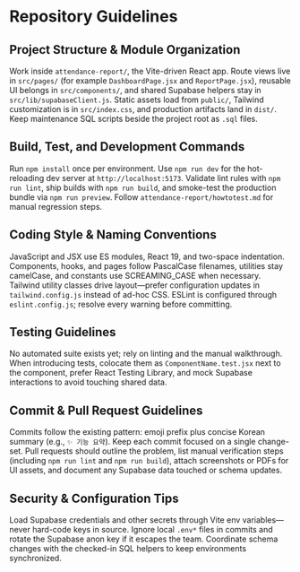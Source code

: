 # Repository Guidelines

## Project Structure & Module Organization
Work inside `attendance-report/`, the Vite-driven React app. Route views live in `src/pages/` (for example `DashboardPage.jsx` and `ReportPage.jsx`), reusable UI belongs in `src/components/`, and shared Supabase helpers stay in `src/lib/supabaseClient.js`. Static assets load from `public/`, Tailwind customization is in `src/index.css`, and production artifacts land in `dist/`. Keep maintenance SQL scripts beside the project root as `.sql` files.

## Build, Test, and Development Commands
Run `npm install` once per environment. Use `npm run dev` for the hot-reloading dev server at `http://localhost:5173`. Validate lint rules with `npm run lint`, ship builds with `npm run build`, and smoke-test the production bundle via `npm run preview`. Follow `attendance-report/howtotest.md` for manual regression steps.

## Coding Style & Naming Conventions
JavaScript and JSX use ES modules, React 19, and two-space indentation. Components, hooks, and pages follow PascalCase filenames, utilities stay camelCase, and constants use SCREAMING_CASE when necessary. Tailwind utility classes drive layout—prefer configuration updates in `tailwind.config.js` instead of ad-hoc CSS. ESLint is configured through `eslint.config.js`; resolve every warning before committing.

## Testing Guidelines
No automated suite exists yet; rely on linting and the manual walkthrough. When introducing tests, colocate them as `ComponentName.test.jsx` next to the component, prefer React Testing Library, and mock Supabase interactions to avoid touching shared data.

## Commit & Pull Request Guidelines
Commits follow the existing pattern: emoji prefix plus concise Korean summary (e.g., `✨ 기능 요약`). Keep each commit focused on a single change-set. Pull requests should outline the problem, list manual verification steps (including `npm run lint` and `npm run build`), attach screenshots or PDFs for UI assets, and document any Supabase data touched or schema updates.

## Security & Configuration Tips
Load Supabase credentials and other secrets through Vite env variables—never hard-code keys in source. Ignore local `.env*` files in commits and rotate the Supabase anon key if it escapes the team. Coordinate schema changes with the checked-in SQL helpers to keep environments synchronized.
